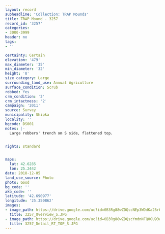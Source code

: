 ```yaml
---
layout: record
subheadline: 'Collection: TRAP Mounds'
title: TRAP Mound - 3257
record_id: '3257'
categories:
- 3000-3999
header: no
tags:
- ''

certainty: Certain
elevation: '479'
max_diameter: '35'
min_diameter: '32'
height: '8'
size_category: Large
surrounding_land_use: Annual Agriculture
surface_condition: Scrub
robbed: Yes
crm_condition: '3'
crm_intactness: '2'
campaign: '2011'
source: Survey
municipality: Shipka
locality: ''
bgcode: DS001
notes: |-
  Large robbers' trench on S side, flattened top.


rights: standard


maps:
  lat: 42.6285
  lon: 25.2442
date: 2018-12-05
land_use_source: Photo
photo: Good
bg_code: ''
akb_code: ''
latitude: '42.690977'
longitude: '25.350862'
images:
- image_path: https://drive.google.com/uc?id=0B3Rg88wZDQscNEp3WDdKa25rQUE
  title: 3257_Overview_S.JPG
- image_path: https://drive.google.com/uc?id=0B3Rg88wZDQscYmdnNFQ0OU93aDg
  title: 3257_Detail_RT_TOP_S.JPG
---
```

